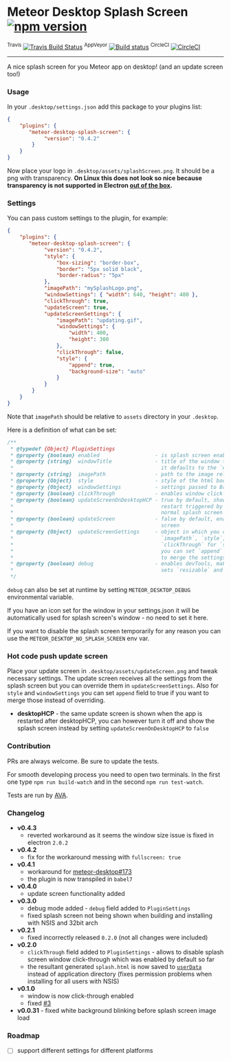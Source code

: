 # Meteor Desktop Splash Screen [![npm version](https://img.shields.io/npm/v/meteor-desktop-splash-screen.svg)](https://npmjs.org/package/meteor-desktop-splash-screen)

<sup>Travis</sup> [![Travis Build Status](https://travis-ci.org/wojtkowiak/meteor-desktop-splash-screen.svg?branch=master)](https://travis-ci.org/wojtkowiak/meteor-desktop-splash-screen) <sup>AppVeyor</sup> [![Build status](https://ci.appveyor.com/api/projects/status/f52xvrra1gouyg1t/branch/master?svg=true)](https://ci.appveyor.com/project/wojtkowiak/meteor-desktop-splash-screen) <sup>CircleCI</sup> [![CircleCI](https://circleci.com/gh/wojtkowiak/meteor-desktop-splash-screen/tree/master.svg?style=svg)](https://circleci.com/gh/wojtkowiak/meteor-desktop-splash-screen/tree/master)

---
A nice splash screen for you Meteor app on desktop! (and an update screen too!)

### Usage

In your `.desktop/settings.json` add this package to your plugins list:
```json
{
    "plugins": {
       "meteor-desktop-splash-screen": {
            "version": "0.4.2"
        }
    }
}
```
Now place your logo in `.desktop/assets/splashScreen.png`. It should be a png with transparency.
__On Linux this does not look so nice because transparency is not supported in Electron [out of the box](https://github.com/electron/electron/blob/master/docs/api/frameless-window.md#limitations).__
 
### Settings

You can pass custom settings to the plugin, for example:
```json
{
    "plugins": {
       "meteor-desktop-splash-screen": {
            "version": "0.4.2",
            "style": { 
                "box-sizing": "border-box",
                "border": "5px solid black",
                "border-radius": "5px"
            },
            "imagePath": "mySplashLogo.png",
            "windowSettings": { "width": 640, "height": 480 },
            "clickThrough": true,
            "updateScreen": true,
            "updateScreenSettings": {
                "imagePath": "updating.gif",
                "windowSettings": {
                    "width": 400,
                    "height": 300
                },
                "clickThrough": false,
                "style": {
                    "append": true,
                    "background-size": "auto"
                }
            }            
        }
    }
}
```
Note that `imagePath` should be relative to `assets` directory in your `.desktop`.

Here is a definition of what can be set:
```javascript
/**
 * @typedef {Object} PluginSettings
 * @property {boolean} enabled                  - is splash screen enabled
 * @property {string}  windowTitle              - title of the window that shows splash screen -
 *                                                it defaults to the `name` from settings.json
 * @property {string}  imagePath                - path to the image relative to the .desktop dir
 * @property {Object}  style                    - style of the html body that displays the image
 * @property {Object}  windowSettings           - settings passed to BrowserWindow
 * @property {boolean} clickThrough             - enables window click-through [true by default]
 * @property {boolean} updateScreenOnDesktopHCP - true by default, shows update screen after app
 *                                                restart triggered by desktop HCP update, otherwise
 *                                                normal splash screen will be used
 * @property {boolean} updateScreen             - false by default, enables hot code push update
 *                                                screen
 * @property {Object}  updateScreenSettings     - object in which you can override `windowTitle`,
 *                                                `imagePath`, `style`, `windowSettings`,
 *                                                `clickThrough` for `style` and `windowSettings`
 *                                                you can set `append` fields to true if you want
 *                                                to merge the settings and append/override them
 * @property {boolean} debug                    - enables devTools, makes the window remain open,
 *                                                sets `resizable` and `alwaysOnTop` to false
 */
```
`debug` can also be set at runtime by setting `METEOR_DESKTOP_DEBUG` environmental variable. 

If you have an icon set for the window in your settings.json it will be automatically used for splash screen's window - no need to set it here.

If you want to disable the splash screen temporarily for any reason you can use the `METEOR_DESKTOP_NO_SPLASH_SCREEN` env var.  

### Hot code push update screen

Place your update screen in `.desktop/assets/updateScreen.png` and tweak necessary settings. The update screen receives all the settings from the splash screen but you can override them in `updateScreenSettings`.
Also for `style` and `windowSettings` you can set `append` field to true if you want to merge those instead of overriding.

- **desktopHCP** - the same update screen is shown when the app is restarted after desktopHCP, you can however turn it off and show the splash screen instead by setting `updateScreenOnDesktopHCP` to `false` 


### Contribution

PRs are always welcome. Be sure to update the tests.

For smooth developing process you need to open two terminals. In the first one type `npm run build-watch` and in the second `npm run test-watch`. 

Tests are run by [AVA](https://github.com/avajs).

### Changelog
- **v0.4.3**
    - reverted workaround as it seems the window size issue is fixed in electron `2.0.2`
- **v0.4.2**
    - fix for the workaround messing with `fullscreen: true`
- **v0.4.1**
    - workaround for [meteor-desktop#173](https://github.com/wojtkowiak/meteor-desktop/issues/173)
    - the plugin is now transpiled in `babel7`
- **v0.4.0**
    - update screen functionality added
- **v0.3.0**
    - debug mode added - `debug` field added to `PluginSettings`
    - fixed splash screen not being shown when building and installing with NSIS and 32bit arch
- **v0.2.1**
    - fixed incorrectly released `0.2.0` (not all changes were included)
- **v0.2.0**
    - `clickThrough` field added to `PluginSettings` - allows to disable splash screen window 
    click-through which was enabled by default so far
    - the resultant generated `splash.html` is now saved to 
    [`userData`](http://electron.atom.io/docs/api/app/#appgetpathname)
      instead of application directory (fixes permission problems when installing for all users 
      with NSIS)
- **v0.1.0**
    - window is now click-through enabled
    - fixed [#3](https://github.com/wojtkowiak/meteor-desktop-splash-screen/issues/3)
- **v0.0.31** - fixed white background blinking before splash screen image load

### Roadmap

- [ ] support different settings for different platforms
 
